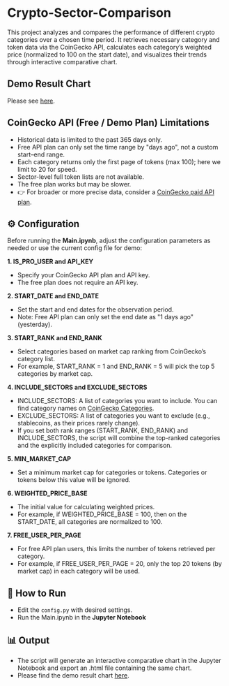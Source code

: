 # Crypto-Sector-Comparison
This project analyzes and compares the performance of different crypto categories over a chosen time period. It retrieves necessary category and token data via the CoinGecko API, calculates each category’s weighted price (normalized to 100 on the start date), and visualizes their trends through interactive comparative chart.

## Demo Result Chart
Please see [here](https://jessie2019w.github.io/Crypto-Sector-Comparison/).

## CoinGecko API (Free / Demo Plan) Limitations
- Historical data is limited to the past 365 days only.
- Free API plan can only set the time range by "days ago", not a custom start–end range.
- Each category returns only the first page of tokens (max 100); here we limit to 20 for speed.
- Sector-level full token lists are not available.
- The free plan works but may be slower.
- 👉 For broader or more precise data, consider a [CoinGecko paid API plan](https://www.coingecko.com/en/api/pricing).

## ⚙️ Configuration
Before running the **Main.ipynb**, adjust the configuration parameters as needed or use the current config file for demo:

**1. IS_PRO_USER and API_KEY**
- Specify your CoinGecko API plan and API key.
- The free plan does not require an API key.

**2. START_DATE and END_DATE**
- Set the start and end dates for the observation period.
- Note: Free API plan can only set the end date as "1 days ago" (yesterday).

**3. START_RANK and END_RANK**
- Select categories based on market cap ranking from CoinGecko’s category list.
- For example, START_RANK = 1 and END_RANK = 5 will pick the top 5 categories by market cap.

**4. INCLUDE_SECTORS and EXCLUDE_SECTORS**
- INCLUDE_SECTORS: A list of categories you want to include. You can find category names on [CoinGecko Categories](https://www.coingecko.com/en/categories ).
- EXCLUDE_SECTORS: A list of categories you want to exclude (e.g., stablecoins, as their prices rarely change).
- If you set both rank ranges (START_RANK, END_RANK) and INCLUDE_SECTORS, the script will combine the top-ranked categories and the explicitly included categories for comparison.

**5. MIN_MARKET_CAP**
- Set a minimum market cap for categories or tokens. Categories or tokens below this value will be ignored.

**6. WEIGHTED_PRICE_BASE**
- The initial value for calculating weighted prices.
- For example, if WEIGHTED_PRICE_BASE = 100, then on the START_DATE, all categories are normalized to 100.

**7. FREE_USER_PER_PAGE**
- For free API plan users, this limits the number of tokens retrieved per category.
- For example, if FREE_USER_PER_PAGE = 20, only the top 20 tokens (by market cap) in each category will be used.

## 🚀 How to Run
- Edit the `config.py` with desired settings.
- Run the Main.ipynb in the **Jupyter Notebook**

## 📊 Output
- The script will generate an interactive comparative chart in the Jupyter Notebook and export an .html file containing the same chart.
- Please find the demo result chart [here](https://jessie2019w.github.io/Crypto-Sector-Comparison/).
